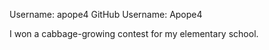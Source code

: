 Username: apope4
GitHub Username: Apope4

I won a cabbage-growing contest for my elementary school.
